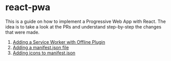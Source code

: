 react-pwa
========

This is a guide on how to implement a Progressive Web App with React.
The idea is to take a look at the PRs and understand step-by-step the changes that were made.

1. [Adding a Service Worker with Offline Plugin](https://github.com/matheusml/react-pwa/pull/4/files)
2. [Adding a manifest.json file](https://github.com/matheusml/react-pwa/pull/5/files)
3. [Adding icons to manifest.json](https://github.com/matheusml/react-pwa/pull/6/files)
